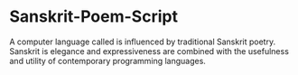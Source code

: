 # Sanskrit-Poem-Script
A computer language called  is influenced by traditional Sanskrit poetry. Sanskrit is elegance and expressiveness are combined with the usefulness and utility of contemporary programming languages.
